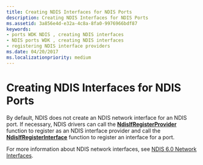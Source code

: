 ```yaml
---
title: Creating NDIS Interfaces for NDIS Ports
description: Creating NDIS Interfaces for NDIS Ports
ms.assetid: 3a856e4d-e32a-4c8a-8fa0-9976966bdf87
keywords:
- ports WDK NDIS , creating NDIS interfaces
- NDIS ports WDK , creating NDIS interfaces
- registering NDIS interface providers
ms.date: 04/20/2017
ms.localizationpriority: medium
---
```


# Creating NDIS Interfaces for NDIS Ports





By default, NDIS does not create an NDIS network interface for an NDIS port. If necessary, NDIS drivers can call the [**NdisIfRegisterProvider**](/windows-hardware/drivers/ddi/ndis/nf-ndis-ndisifregisterprovider) function to register as an NDIS interface provider and call the [**NdisIfRegisterInterface**](/windows-hardware/drivers/ddi/ndis/nf-ndis-ndisifregisterinterface) function to register an interface for a port.

For more information about NDIS network interfaces, see [NDIS 6.0 Network Interfaces](/windows-hardware/drivers/ddi/_netvista/).

 

